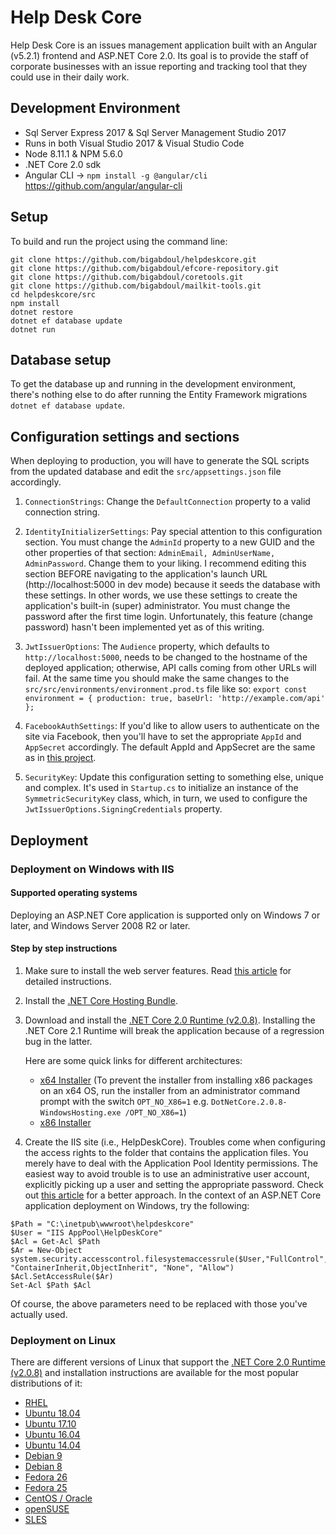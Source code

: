 # Help Desk Core
Help Desk Core is an issues management application built with an Angular (v5.2.1) frontend and ASP.NET Core 2.0. Its goal is to provide the staff of corporate businesses with an issue reporting and tracking tool that they could use in their daily work.

## Development Environment
- Sql Server Express 2017 & Sql Server Management Studio 2017
- Runs in both Visual Studio 2017 & Visual Studio Code
- Node 8.11.1 & NPM 5.6.0
- .NET Core 2.0 sdk
- Angular CLI -> `npm install -g @angular/cli` https://github.com/angular/angular-cli

## Setup
To build and run the project using the command line:

```
git clone https://github.com/bigabdoul/helpdeskcore.git
git clone https://github.com/bigabdoul/efcore-repository.git
git clone https://github.com/bigabdoul/coretools.git
git clone https://github.com/bigabdoul/mailkit-tools.git
cd helpdeskcore/src
npm install
dotnet restore
dotnet ef database update
dotnet run
```

## Database setup
To get the database up and running in the development environment, there's nothing else to do after running the Entity Framework migrations `dotnet ef database update`.

## Configuration settings and sections

When deploying to production, you will have to generate the SQL scripts from the updated database and edit the `src/appsettings.json` file accordingly.

1. `ConnectionStrings`: Change the `DefaultConnection` property to a valid connection string.

2. `IdentityInitializerSettings`: Pay special attention to this configuration section. You must change the `AdminId` property to a new GUID and the other properties of that section: `AdminEmail, AdminUserName, AdminPassword`. Change them to your liking. I recommend editing this section BEFORE navigating to the application's launch URL (http://localhost:5000 in dev mode) because it seeds the database with these settings. In other words, we use these settings to create the application's built-in (super) administrator. You must change the password after the first time login. Unfortunately, this feature (change password) hasn't been implemented yet as of this writing. 

3. `JwtIssuerOptions`: The `Audience` property, which defaults to `http://localhost:5000`, needs to be changed to the hostname of the deployed application; otherwise, API calls coming from other URLs will fail. At the same time you should make the same changes to the `src/src/environments/environment.prod.ts` file like so:
`export const environment = { production: true, baseUrl: 'http://example.com/api' };`

4. `FacebookAuthSettings`: If you'd like to allow users to authenticate on the site via Facebook, then you'll have to set the appropriate `AppId` and `AppSecret` accordingly. The default AppId and AppSecret are the same as in [this project](https://fullstackmark.com/post/13/jwt-authentication-with-aspnet-core-2-web-api-angular-5-net-core-identity-and-facebook-login#creating-a-facebook-application).

5. `SecurityKey`: Update this configuration setting to something else, unique and complex. It's used in `Startup.cs` to initialize an instance of the `SymmetricSecurityKey` class, which, in turn, we used to configure the `JwtIssuerOptions.SigningCredentials` property.

## Deployment

### Deployment on Windows with IIS

#### Supported operating systems
Deploying an ASP.NET Core application is supported only on Windows 7 or later, and Windows Server 2008 R2 or later.

#### Step by step instructions

1. Make sure to install the web server features. Read [this article](https://docs.microsoft.com/en-us/aspnet/core/host-and-deploy/iis/?view=aspnetcore-2.0&tabs=aspnetcore2x) for detailed instructions.
2. Install the [.NET Core Hosting Bundle](https://www.microsoft.com/net/download/thank-you/dotnet-runtime-2.0.8-windows-hosting-bundle-installer).
3. Download and install the [.NET Core 2.0 Runtime (v2.0.8)](https://www.microsoft.com/net/download/dotnet-core/runtime-2.0.8). Installing the .NET Core 2.1 Runtime will break the application because of a regression bug in the latter.

   Here are some quick links for different architectures:
   * [x64 Installer](https://www.microsoft.com/net/download/thank-you/dotnet-runtime-2.0.8-windows-x64-installer) (To prevent the installer from installing x86 packages on an x64 OS, run the installer from an administrator command prompt with the switch `OPT_NO_X86=1` e.g. `DotNetCore.2.0.8-WindowsHosting.exe /OPT_NO_X86=1`)
   * [x86 Installer](https://www.microsoft.com/net/download/thank-you/dotnet-runtime-2.0.8-windows-x86-installer)
4. Create the IIS site (i.e., HelpDeskCore). Troubles come when configuring the access rights to the folder that contains the application files. You merely have to deal with the Application Pool Identity permissions. The easiest way to avoid trouble is to use an administrative user account, explicitly picking up a user and setting the appropriate password. Check out [this article](https://blogs.msdn.microsoft.com/johan/2008/10/01/powershell-editing-permissions-on-a-file-or-folder/) for a better approach. In the context of an ASP.NET Core application deployment on Windows, try the following:
```
$Path = "C:\inetpub\wwwroot\helpdeskcore"  
$User = "IIS AppPool\HelpDeskCore"  
$Acl = Get-Acl $Path  
$Ar = New-Object  system.security.accesscontrol.filesystemaccessrule($User,"FullControl", "ContainerInherit,ObjectInherit", "None", "Allow")  
$Acl.SetAccessRule($Ar)  
Set-Acl $Path $Acl  
```
Of course, the above parameters need to be replaced with those you've actually used.

### Deployment on Linux

There are different versions of Linux that support the [.NET Core 2.0 Runtime (v2.0.8)](https://www.microsoft.com/net/download/dotnet-core/runtime-2.0.8) and installation instructions are available for the most popular distributions of it:

* [RHEL](https://www.microsoft.com/net/download/linux-package-manager/rhel/runtime-2.0.8)
* [Ubuntu 18.04](https://www.microsoft.com/net/download/linux-package-manager/ubuntu18-04/runtime-2.0.8)
* [Ubuntu 17.10](https://www.microsoft.com/net/download/linux-package-manager/ubuntu17-10/runtime-2.0.8)
* [Ubuntu 16.04](https://www.microsoft.com/net/download/linux-package-manager/ubuntu16-04/runtime-2.0.8)
* [Ubuntu 14.04](https://www.microsoft.com/net/download/linux-package-manager/ubuntu14-04/runtime-2.0.8)
* [Debian 9](https://www.microsoft.com/net/download/linux-package-manager/debian9/runtime-2.0.8)
* [Debian 8](https://www.microsoft.com/net/download/linux-package-manager/debian8/runtime-2.0.8)
* [Fedora 26](https://www.microsoft.com/net/download/linux-package-manager/fedora26/runtime-2.0.8)
* [Fedora 25](https://www.microsoft.com/net/download/linux-package-manager/fedora25/runtime-2.0.8)
* [CentOS / Oracle](https://www.microsoft.com/net/download/linux-package-manager/centos/runtime-2.0.8)
* [openSUSE](https://www.microsoft.com/net/download/linux-package-manager/opensuse/runtime-2.0.8)
* [SLES](https://www.microsoft.com/net/download/linux-package-manager/sles/runtime-2.0.8)


